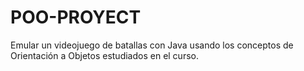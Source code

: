 # POO-PROYECT
Emular un videojuego de batallas con Java usando los conceptos de Orientación a Objetos estudiados en el curso. 
